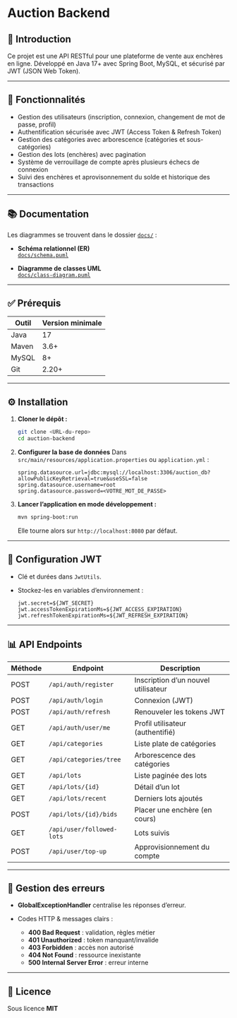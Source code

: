 # Auction Backend

## 🚀 Introduction

Ce projet est une API RESTful pour une plateforme de vente aux enchères en ligne.
Développé en Java 17+ avec Spring Boot, MySQL, et sécurisé par JWT (JSON Web Token).

---

## 📌 Fonctionnalités

* Gestion des utilisateurs (inscription, connexion, changement de mot de passe, profil)
* Authentification sécurisée avec JWT (Access Token & Refresh Token)
* Gestion des catégories avec arborescence (catégories et sous-catégories)
* Gestion des lots (enchères) avec pagination
* Système de verrouillage de compte après plusieurs échecs de connexion
* Suivi des enchères et aprovisonnement du solde et historique des transactions

---
## 📚 Documentation

Les diagrammes se trouvent dans le dossier [`docs/`](docs/) :

- **Schéma relationnel (ER)**  
  [`docs/schema.puml`](docs/schema.puml)  

- **Diagramme de classes UML**  
  [`docs/class-diagram.puml`](docs/class-diagram.puml)  

---

## ✅ Prérequis

| Outil | Version minimale |
| ----- | ---------------- |
| Java  | 17               |
| Maven | 3.6+             |
| MySQL | 8+               |
| Git   | 2.20+            |

---

## ⚙️ Installation

1. **Cloner le dépôt :**

   ```bash
   git clone <URL-du-repo>
   cd auction-backend
   ```

2. **Configurer la base de données**
   Dans `src/main/resources/application.properties` ou `application.yml` :

   ```properties
   spring.datasource.url=jdbc:mysql://localhost:3306/auction_db?allowPublicKeyRetrieval=true&useSSL=false
   spring.datasource.username=root
   spring.datasource.password=<VOTRE_MOT_DE_PASSE>
   ```

3. **Lancer l’application en mode développement :**

   ```bash
   mvn spring-boot:run
   ```

   Elle tourne alors sur `http://localhost:8080` par défaut.


---


## 🔑 Configuration JWT

* Clé et durées dans `JwtUtils`.
* Stockez-les en variables d’environnement :

  ```properties
  jwt.secret=${JWT_SECRET}
  jwt.accessTokenExpirationMs=${JWT_ACCESS_EXPIRATION}
  jwt.refreshTokenExpirationMs=${JWT_REFRESH_EXPIRATION}
  ```

---

## 📊 API Endpoints

| Méthode | Endpoint                  | Description                         |
| ------- | ------------------------- | ----------------------------------- |
| POST    | `/api/auth/register`      | Inscription d’un nouvel utilisateur |
| POST    | `/api/auth/login`         | Connexion (JWT)                     |
| POST    | `/api/auth/refresh`       | Renouveler les tokens JWT           |
| GET     | `/api/auth/user/me`       | Profil utilisateur (authentifié)    |
| GET     | `/api/categories`         | Liste plate de catégories           |
| GET     | `/api/categories/tree`    | Arborescence des catégories         |
| GET     | `/api/lots`               | Liste paginée des lots              |
| GET     | `/api/lots/{id}`          | Détail d’un lot                     |
| GET     | `/api/lots/recent`        | Derniers lots ajoutés               |
| POST    | `/api/lots/{id}/bids`     | Placer une enchère (en cours)       |
| GET     | `/api/user/followed-lots` | Lots suivis                         |
| POST    | `/api/user/top-up`        | Approvisionnement du compte         |

---

## 📌 Gestion des erreurs

* **GlobalExceptionHandler** centralise les réponses d’erreur.
* Codes HTTP & messages clairs :

  * **400 Bad Request** : validation, règles métier
  * **401 Unauthorized** : token manquant/invalide
  * **403 Forbidden** : accès non autorisé
  * **404 Not Found** : ressource inexistante
  * **500 Internal Server Error** : erreur interne

---

## 📝 Licence

Sous licence **MIT**
